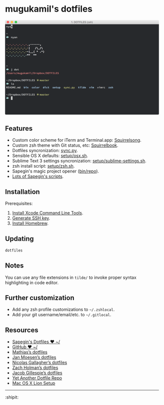 # mugukamil's dotfiles

![iTerm.app](color/screen.png?raw=true)


## Features

* Custom color scheme for iTerm and Terminal.app: [Squirrelsong](https://github.com/sapegin/dotfiles/tree/master/color).
* Custom zsh theme with Git status, etc: [Squirrelbook](https://github.com/sapegin/dotfiles/tree/master/zsh/themes/squirrelbook.zsh-theme).
* Dotfiles syncronization: [sync.py](https://github.com/mugukamil/dotfiles/blob/master/sync.py).
* Sensible OS X defaults: [setup/osx.sh](https://github.com/mugukamil/dotfiles/blob/master/setup/osx.sh).
* Sublime Text 3 settings syncronization: [setup/sublime-settings.sh](https://github.com/mugukamil/dotfiles/blob/master/setup/sublime-settings.sh).
* zsh install script: [setup/zsh.sh](https://github.com/mugukamil/dotfiles/tree/master/setup/zsh.sh).
* Sapegin's magic project opener ([bin/repo](https://github.com/mugukamil/dotfiles/blob/master/bin/repo)).
* [Lots of Sapegin's scripts](https://github.com/mugukamil/dotfiles/tree/master/bin).


## Installation

Prerequisites:

1. [Install Xcode Command Line Tools](http://railsapps.github.io/xcode-command-line-tools.html).
1. [Generate SSH key](https://help.github.com/articles/generating-ssh-keys/).
1. [Install Homebrew](http://brew.sh/).

## Updating

```bash
dotfiles
```

## Notes

You can use any file extensions in `tilde/` to invoke proper syntax highlighting in code editor.

## Further customization

* Add any zsh profile customizations to `~/.zshlocal`.
* Add your git username/email/etc. to `~/.gitlocal`.

## Resources

* [Sapegin's Dotfiles ❤ ~/](http://github.com/sapegin/dotfiles)
* [GitHub ❤ ~/](http://dotfiles.github.com/)
* [Mathias’s dotfiles](https://github.com/mathiasbynens/dotfiles)
* [Jan Moesen’s dotfiles](https://github.com/janmoesen/tilde)
* [Nicolas Gallagher’s dotfiles](https://github.com/necolas/dotfiles)
* [Zach Holman’s dotfiles](https://github.com/holman/dotfiles)
* [Jacob Gillespie’s dotfiles](https://github.com/jacobwg/dotfiles)
* [Yet Another Dotfile Repo](https://github.com/skwp/dotfiles)
* [Mac OS X Lion Setup](https://github.com/ptb/Mac-OS-X-Lion-Setup)


---

:shipit:
